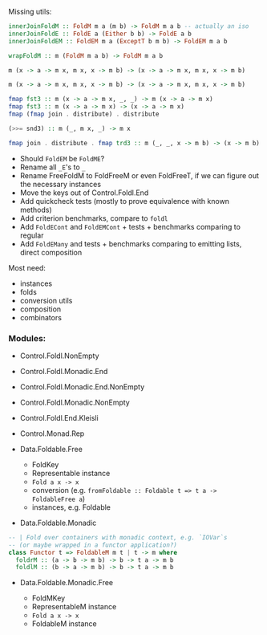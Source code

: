 
Missing utils:

```haskell
innerJoinFoldM :: FoldM m a (m b) -> FoldM m a b -- actually an iso
innerJoinFoldE :: FoldE a (Either b b) -> FoldE a b
innerJoinFoldEM :: FoldEM m a (ExceptT b m b) -> FoldEM m a b

wrapFoldM :: m (FoldM m a b) -> FoldM m a b

m (x -> a -> m x, m x, x -> m b) -> (x -> a -> m x, m x, x -> m b)

m (x -> a -> m x, m x, x -> m b) -> (x -> a -> m x, m x, x -> m b)

fmap fst3 :: m (x -> a -> m x, _, _) -> m (x -> a -> m x)
fmap fst3 :: m (x -> a -> m x) -> (x -> a -> m x)
fmap (fmap join . distribute) . distribute

(>>= snd3) :: m (_, m x, _) -> m x

fmap join . distribute . fmap trd3 :: m (_, _, x -> m b) -> (x -> m b)

```

- Should `FoldEM` be `FoldME`?
- Rename all `_E`'s to `_`
- Rename FreeFoldM to FoldFreeM or even FoldFreeT, if we can figure out the necessary instances
- Move the keys out of Control.Foldl.End
- Add quickcheck tests (mostly to prove equivalence with known methods)
- Add criterion benchmarks, compare to `foldl`
- Add `FoldECont` and `FoldEMCont` + tests + benchmarks comparing to regular
- Add `FoldEMany` and tests + benchmarks comparing to emitting lists, direct composition

Most need:

- instances
- folds
- conversion utils
- composition
- combinators

### Modules:

- Control.Foldl.NonEmpty

- Control.Foldl.Monadic.End

- Control.Foldl.Monadic.End.NonEmpty

- Control.Foldl.Monadic.NonEmpty

- Control.Foldl.End.Kleisli

- Control.Monad.Rep

- Data.Foldable.Free

  * FoldKey
  * Representable instance
  * `Fold a x -> x`
  * conversion (e.g. `fromFoldable :: Foldable t => t a -> FoldableFree a`)
  * instances, e.g. Foldable

- Data.Foldable.Monadic

```haskell
-- | Fold over containers with monadic context, e.g. `IOVar`s
-- (or maybe wrapped in a functor application?)
class Functor t => FoldableM m t | t -> m where
  foldrM :: (a -> b -> m b) -> b -> t a -> m b
  foldlM :: (b -> a -> m b) -> b -> t a -> m b
```

- Data.Foldable.Monadic.Free

  * FoldMKey
  * RepresentableM instance
  * `Fold a x -> x`
  * FoldableM instance

